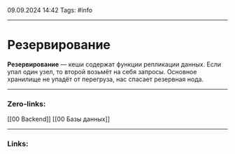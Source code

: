 09.09.2024 14:42
Tags: #info

---
# Резервирование
**Резервирование** — кеши содержат функции репликации данных. Если упал один узел, то второй возьмёт на себя запросы. Основное хранилище не упадёт от перегруза, нас спасает резервная нода.

---
### Zero-links:
[[00 Backend]] [[00 Базы данных]]

---
### Links: